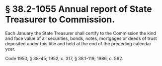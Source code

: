 # § 38.2-1055 Annual report of State Treasurer to Commission.

<p>Each January the State Treasurer shall certify to the Commission the kind and face value of all securities, bonds, notes, mortgages or deeds of trust deposited under this title and held at the end of the preceding calendar year.</p><p>Code 1950, § 38-45; 1952, c. 317, § 38.1-119; 1986, c. 562.</p>